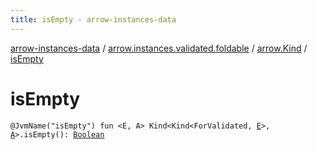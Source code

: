 ```yaml
---
title: isEmpty - arrow-instances-data
---
```


[arrow-instances-data](../../index.html) / [arrow.instances.validated.foldable](../index.html) / [arrow.Kind](index.html) / [isEmpty](./is-empty.html)

# isEmpty

`@JvmName("isEmpty") fun <E, A> Kind<Kind<ForValidated, `[`E`](is-empty.html#E)`>, `[`A`](is-empty.html#A)`>.isEmpty(): `[`Boolean`](https://kotlinlang.org/api/latest/jvm/stdlib/kotlin/-boolean/index.html)
